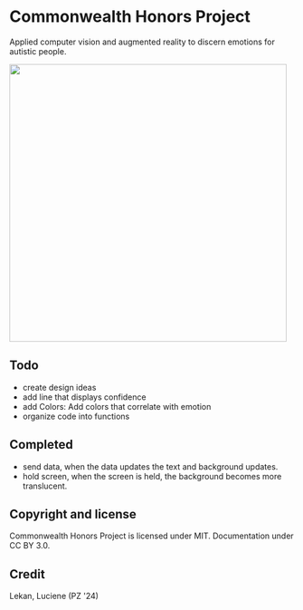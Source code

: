 # Commonwealth Honors Project
Applied computer vision and augmented reality to discern emotions for autistic people.

<img src="Demo_Final.gif"  height="490">  

## Todo
- create design ideas
- add line that displays confidence
- add Colors: Add colors that correlate with emotion
- organize code into functions

## Completed
- send data, when the data updates the text and background updates.
- hold screen, when the screen is held, the background becomes more translucent.

## Copyright and license

Commonwealth Honors Project is licensed under MIT. Documentation under CC BY 3.0.

## Credit
Lekan, Luciene (PZ '24)
